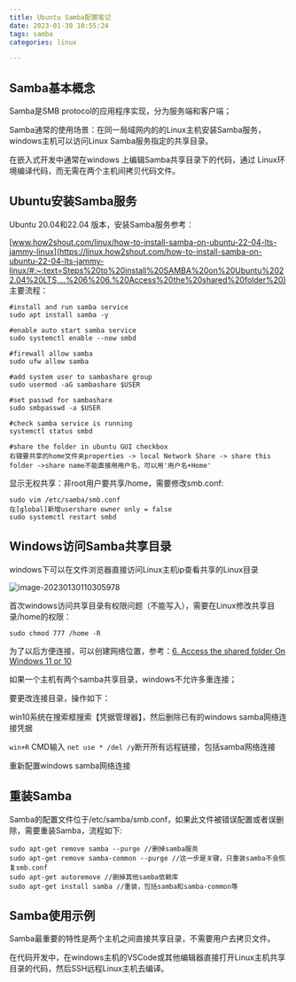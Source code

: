 ```yaml
---
title: Ubuntu Samba配置笔记
date: 2023-01-30 10:55:24
tags: samba
categories: linux

---
```


## Samba基本概念

Samba是SMB protocol的应用程序实现，分为服务端和客户端；

Samba通常的使用场景：在同一局域网内的的Linux主机安装Samba服务，windows主机可以访问Linux Samba服务指定的共享目录。

在嵌入式开发中通常在windows 上编辑Samba共享目录下的代码，通过 Linux环境编译代码，而无需在两个主机间拷贝代码文件。

## Ubuntu安装Samba服务

Ubuntu 20.04和22.04 版本，安装Samba服务参考：

[www.how2shout.com/linux/how-to-install-samba-on-ubuntu-22-04-lts-jammy-linux](https://linux.how2shout.com/how-to-install-samba-on-ubuntu-22-04-lts-jammy-linux/#:~:text=Steps%20to%20install%20SAMBA%20on%20Ubuntu%2022.04%20LTS,...%206%206.%20Access%20the%20shared%20folder%20)
主要流程：

```
#install and run samba service
sudo apt install samba -y

#enable auto start samba service
sudo systemctl enable --now smbd

#firewall allow samba
sudo ufw allow samba

#add system user to sambashare group
sudo usermod -aG sambashare $USER

#set passwd for sambashare
sudo smbpasswd -a $USER

#check samba service is running
systemctl status smbd

#share the folder in ubuntu GUI checkbox
右键要共享的home文件夹properties -> local Network Share -> share this folder ->share name不能直接用用户名，可以用'用户名+Home'
```

显示无权共享：非root用户要共享/home，需要修改smb.conf:

```
sudo vim /etc/samba/smb.conf
在[global]新增usershare owner only = false
sudo systemctl restart smbd
```



## Windows访问Samba共享目录

windows下可以在文件浏览器直接访问Linux主机ip查看共享的Linux目录

![image-20230130110305978](https://cdn.jsdelivr.net/gh/cursorhu/blog-images-on-picgo@master/images/202301301103020.png)

首次windows访问共享目录有权限问题（不能写入），需要在Linux修改共享目录/home的权限：

```
sudo chmod 777 /home -R 
```

为了以后方便连接，可以创建网络位置，参考：[6. Access the shared folder On Windows 11 or 10](www.how2shout.com/linux/how-to-install-samba-on-ubuntu-22-04-lts-jammy-linux)

如果一个主机有两个samba共享目录，windows不允许多重连接；

要更改连接目录，操作如下：

win10系统在搜索框搜索【凭据管理器】，然后删除已有的windows samba网络连接凭据

`win+R` CMD输入 `net use * /del /y`断开所有远程链接，包括samba网络连接

重新配置windows samba网络连接

## 重装Samba

Samba的配置文件位于/etc/samba/smb.conf，如果此文件被错误配置或者误删除，需要重装Samba，流程如下:

```
sudo apt-get remove samba --purge //删掉samba服务
sudo apt-get remove samba-common --purge //这一步是关键，只重装samba不会恢复smb.conf
sudo apt-get autoremove //删掉其他samba依赖库
sudo apt-get install samba //重装，包括samba和samba-common等
```

## Samba使用示例

Samba最重要的特性是两个主机之间直接共享目录，不需要用户去拷贝文件。

在代码开发中，在windows主机的VSCode或其他编辑器直接打开Linux主机共享目录的代码，然后SSH远程Linux主机去编译。
